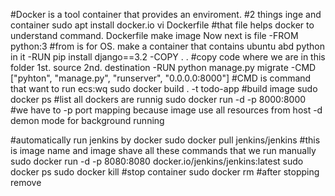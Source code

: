 #Docker is a tool container that provides an enviroment.
#2 things inge and container
sudo apt install docker.io
vi Dockerfile #that file helps docker to understand command. Dockerfile make image Now next is file 
    -FROM python:3          #from is for OS. make a container that contains ubuntu abd python in it
    -RUN pip install django==3.2
    -COPY . . #copy code where we are in this folder 1st. source 2nd. destination
    -RUN python manage.py migrate
    -CMD ["pyhton", "manage.py", "runserver", "0.0.0.0:8000"]   #CMD is command that want to run 
    ecs:wq
sudo docker build . -t todo-app #build image
sudo docker ps     #list all dockers are runnig
sudo docker run -d -p 8000:8000 <containerID> #we have to -p port mapping because image use all resources from host -d demon mode for background running

#automatically run jenkins by docker
sudo docker pull jenkins/jenkins #this is image name and image shave all these commands that we run manually
sudo docker run -d -p 8080:8080 docker.io/jenkins/jenkins:latest
sudo docker ps
sudo docker kill <id> #stop container
sudo docker rm <id>     #after stopping remove
